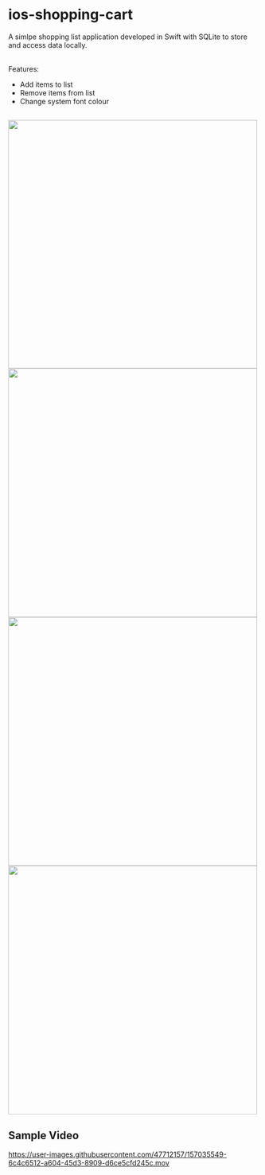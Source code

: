 # ios-shopping-cart

A simlpe shopping list application developed in Swift with SQLite to store and access data locally. 
<br><br>

Features:
<ul>
  <li>Add items to list</li>
  <li>Remove items from list</li>
  <li>Change system font colour</li>
</ul>

## 

<p float="left" margin="100px">
  <img src="https://user-images.githubusercontent.com/47712157/157034820-df899276-4f93-4a12-a32b-bb4590f8b9e5.jpg" height="500" />
  <img src="https://user-images.githubusercontent.com/47712157/157034826-caa27987-b581-403c-8393-d52022af21d4.jpg" height="500" /> 
  <img src="https://user-images.githubusercontent.com/47712157/157034833-8da569aa-9a6c-4bdc-868c-ff30ab376581.jpg" height="500" />
  <img src="https://user-images.githubusercontent.com/47712157/157037439-adcc355b-5324-407c-baa7-e89e920a9737.jpg" height="500" />
</p>

## Sample Video

https://user-images.githubusercontent.com/47712157/157035549-6c4c6512-a604-45d3-8909-d6ce5cfd245c.mov
